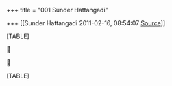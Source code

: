 +++
title = "001 Sunder Hattangadi"

+++
[[Sunder Hattangadi	2011-02-16, 08:54:07 [Source](https://groups.google.com/g/samskrita/c/I19avTgBZ7U)]]



[TABLE]





[TABLE]

